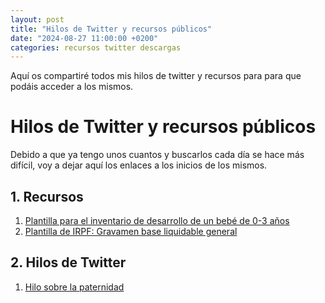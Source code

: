 ```yaml
---
layout: post
title: "Hilos de Twitter y recursos públicos"
date: "2024-08-27 11:00:00 +0200"
categories: recursos twitter descargas
---
```


Aquí os compartiré todos mis hilos de twitter y recursos para para que podáis acceder a los mismos. 

# Hilos de Twitter y recursos públicos

Debido a que ya tengo unos cuantos y buscarlos cada día se hace más difícil, voy a dejar aquí los enlaces a los inicios de los mismos.

## 1. Recursos

1. [Plantilla para el inventario de desarrollo de un bebé de 0-3 años](https://x.com/asegnz/status/1426229471900745728)
2. [Plantilla de IRPF: Gravamen base liquidable general](https://x.com/asegnz/status/1867142064539840541)

## 2. Hilos de Twitter

1. [Hilo sobre la paternidad](https://x.com/asegnz/status/1369303402610589696)
